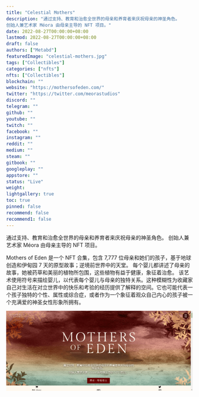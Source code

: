 ```yaml
---
title: "Celestial Mothers"
description: "通过支持、教育和治愈全世界的母亲和养育者来庆祝母亲的神圣角色。
创始人兼艺术家 Méora 由母亲主导的 NFT 项目。"
date: 2022-08-27T00:00:00+08:00
lastmod: 2022-08-27T00:00:00+08:00
draft: false
authors: ["Metabd"]
featuredImage: "celestial-mothers.jpg"
tags: ["Collectibles"]
categories: ["nfts"]
nfts: ["Collectibles"]
blockchain: ""
website: "https://mothersofeden.com/"
twitter: "https://twitter.com/meorastudios"
discord: ""
telegram: ""
github: ""
youtube: ""
twitch: ""
facebook: ""
instagram: ""
reddit: ""
medium: ""
steam: ""
gitbook: ""
googleplay: ""
appstore: ""
status: "Live"
weight: 
lightgallery: true
toc: true
pinned: false
recommend: false
recommend1: false
---
```

通过支持、教育和治愈全世界的母亲和养育者来庆祝母亲的神圣角色。
创始人兼艺术家 Méora 由母亲主导的 NFT 项目。

Mothers of Eden 是一个 NFT 合集，包含 7,777 位母亲和她们的孩子，基于地球创造和伊甸园 7 天的原型故事；逆境前世界中的天堂。
每个婴儿都讲述了母亲的故事，她被药草和美丽的植物所包围，这些植物有益于健康，象征着治愈。
该艺术使用符号来描绘婴儿，以代表每个婴儿与母亲的独特关系。这种模糊性为收藏家自己对生活在对立世界中的快乐和考验的经历提供了解释的空间。它也可能代表一个孩子独特的个性、属性或综合症，或者作为一个象征着观众自己内心的孩子被一个充满爱的神圣女性形象所拥有。

![nft](512313123_new.png)